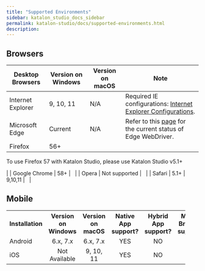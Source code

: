 ```yaml
---
title: "Supported Environments" 
sidebar: katalon_studio_docs_sidebar
permalink: katalon-studio/docs/supported-environments.html 
description: 
---
```

Browsers
--------

| Desktop Browsers | Version on Windows | Version on macOS | Note |
| --- | --- | --- | --- |
| Internet Explorer | 9, 10, 11 | N/A | Required IE configurations: [Internet Explorer Configurations](/display/KD/Internet+Explorer+Configurations). |
| Microsoft Edge | Current | N/A | Refer to this [page](https://docs.microsoft.com/en-us/microsoft-edge/webdriver) for the current status of Edge WebDriver. |
| Firefox | 56+ | 
To use Firefox 57 with Katalon Studio, please use Katalon Studio v5.1+

 |
| Google Chrome | 58+ |   |
| Opera | Not supported |   |
| Safari | 5.1+ | 9,10,11 |   |

Mobile
------

<table class="relative-table wrapped confluenceTable" style="width: 93.0654%;"><colgroup><col style="width: 9.74576%;"><col style="width: 15.678%;"><col style="width: 14.661%;"><col style="width: 18.7288%;"><col style="width: 20.5932%;"><col style="width: 20.5932%;"></colgroup><tbody><tr class="xtr-0"><th class="xtd-0-0 confluenceTh">Installation</th><th class="xtd-0-1 confluenceTh" style="text-align: center;">Version on Windows</th><th class="xtd-0-2 confluenceTh" colspan="1" style="text-align: center;">Version on macOS</th><th class="xtd-0-3 confluenceTh" colspan="1" style="text-align: center;">Native App support?</th><th class="xtd-0-4 confluenceTh" colspan="1" style="text-align: center;">Hybrid App support?</th><th class="xtd-0-5 confluenceTh" colspan="1" style="text-align: center;">Mobile Browser support?</th></tr><tr class="xtr-1"><td class="xtd-1-0 confluenceTd" colspan="1">Android</td><td class="xtd-1-1 confluenceTd" colspan="1" style="text-align: center;">6.x, 7.x</td><td class="xtd-1-2 confluenceTd" colspan="1" style="text-align: center;">6.x, 7.x</td><td class="xtd-1-3 confluenceTd" style="text-align: center;">YES</td><td class="xtd-1-4 confluenceTd" style="text-align: center;">NO</td><td class="xtd-1-5 confluenceTd" style="text-align: center;">YES</td></tr><tr class="xtr-2"><td class="xtd-2-0 confluenceTd" colspan="1">iOS</td><td class="xtd-2-1 confluenceTd" colspan="1" style="text-align: center;">Not Available</td><td class="xtd-2-2 confluenceTd" colspan="1" style="text-align: center;">9, 10, 11</td><td class="xtd-2-3 confluenceTd" style="text-align: center;">YES</td><td class="xtd-2-4 confluenceTd" style="text-align: center;">NO</td><td class="xtd-2-5 confluenceTd" style="text-align: center;">YES</td></tr></tbody></table>